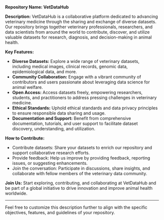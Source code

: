 **Repository Name: VetDataHub**

**Description:**
VetDataHub is a collaborative platform dedicated to advancing veterinary medicine through the sharing and exchange of diverse datasets. Our repository brings together veterinary professionals, researchers, and data scientists from around the world to contribute, discover, and utilize valuable datasets for research, diagnosis, and decision-making in animal health.

**Key Features:**
- **Diverse Datasets:** Explore a wide range of veterinary datasets, including medical images, clinical records, genomic data, epidemiological data, and more.
- **Community Collaboration:** Engage with a vibrant community of contributors and users passionate about leveraging data science for animal welfare.
- **Open Access:** Access datasets freely, empowering researchers, students, and practitioners to address pressing challenges in veterinary medicine.
- **Ethical Standards:** Uphold ethical standards and data privacy principles to ensure responsible data sharing and usage.
- **Documentation and Support:** Benefit from comprehensive documentation, tutorials, and user support to facilitate dataset discovery, understanding, and utilization.

**How to Contribute:**
- Contribute datasets: Share your datasets to enrich our repository and support collaborative research efforts.
- Provide feedback: Help us improve by providing feedback, reporting issues, or suggesting enhancements.
- Join the conversation: Participate in discussions, share insights, and collaborate with fellow members of the veterinary data community.

**Join Us:** Start exploring, contributing, and collaborating at VetDataHub and be part of a global initiative to drive innovation and improve animal health worldwide.

---

Feel free to customize this description further to align with the specific objectives, features, and guidelines of your repository.

